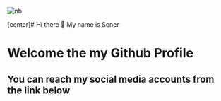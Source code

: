 ![nb](https://user-images.githubusercontent.com/91529754/223710300-6b28b951-6338-4672-ab0f-cd2d8a0ea335.gif)


[center]# Hi there 👋 My name is Soner 
# Welcome the my Github Profile

## You can reach my social media accounts from the link below




